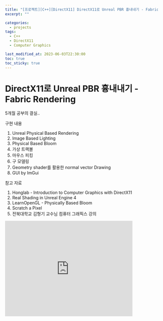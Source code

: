 ```yaml
---
title: "[프로젝트][C++][DirectX11] DirectX11로 Unreal PBR 흉내내기 - Fabric Rendering"
excerpt: ""

categories:
  - projects
tags:
  - C++
  - DirectX11
  - Computer Graphics

last_modified_at: 2023-06-03T22:30:00
toc: true
toc_sticky: true
---
```






# DirectX11로 Unreal PBR 흉내내기 - Fabric Rendering

5개월 공부의 결실.. 



구현 내용

1. Unreal Physical Based Rendering
2. Image Based Lighting
3. Physical Based Bloom
4. 가상 트랙볼
5. 마우스 피킹
6. 구 모델링
7. Geometry shader를 활용한 normal vector Drawing
8. GUI by ImGui



참고 자료

1. Honglab - Introduction to Computer Graphics with DirectX11
2. Real Shading in Unreal Engine 4
3. LearnOpenGL - Physically Based Bloom
4. Scratch a Pixel
5. 전북대학교 김형기 교수님 컴퓨터 그래픽스 강의



<iframe width="420" height="315" src="https://youtu.be/o44G3HujXEo" frameborder="0" allowfullscreen></iframe>
